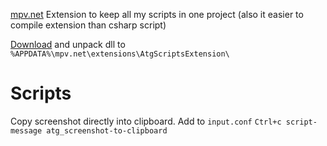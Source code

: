 [mpv.net](https://github.com/stax76/mpv.net) Extension to keep all my scripts in one project (also it easier to compile extension than csharp script)

[Download](https://github.com/A-tG/mpv.net-ScriptsExtension/releases/latest/download/AtgScriptsExtension.zip) and unpack dll to `%APPDATA%\mpv.net\extensions\AtgScriptsExtension\`

# Scripts
 Copy screenshot directly into clipboard.
 Add to `input.conf` `Ctrl+c script-message atg_screenshot-to-clipboard`
